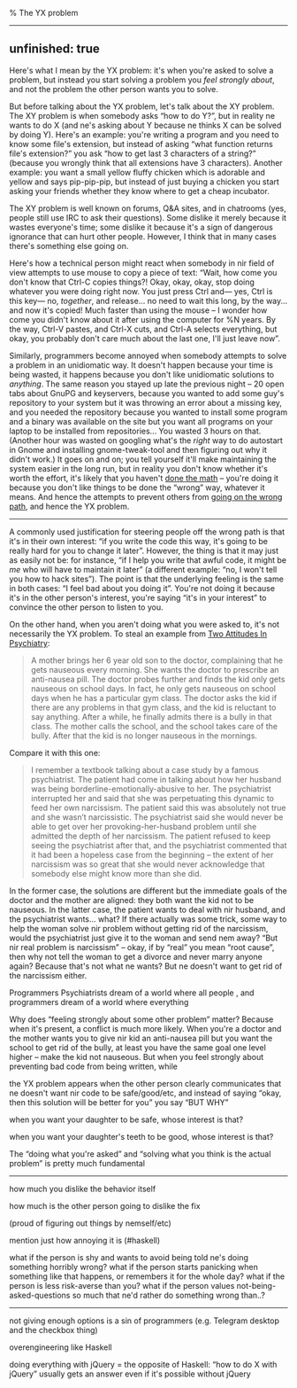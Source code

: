 % The YX problem

---
unfinished: true
---

Here's what I mean by the YX problem: it's when you're asked to solve a problem, but instead you start solving a problem you *feel strongly about*, and not the problem the other person wants you to solve.

But before talking about the YX problem, let's talk about the XY problem. The XY problem is when somebody asks “how to do Y?”, but in reality ne wants to do X (and ne's asking about Y because ne thinks X can be solved by doing Y). Here's an example: you're writing a program and you need to know some file's extension, but instead of asking “what function returns file's extension?” you ask “how to get last 3 characters of a string?” (because you wrongly think that all extensions have 3 characters). Another example: you want a small yellow fluffy chicken which is adorable and yellow and says pip-pip-pip, but instead of just buying a chicken you start asking your friends whether they know where to get a cheap incubator.

The XY problem is well known on forums, Q&A sites, and in chatrooms (yes, people still use IRC to ask their questions). Some dislike it merely because it wastes everyone's time; some dislike it because it's a sign of dangerous ignorance that can hurt other people. However, I think that in many cases there's something else going on.

Here's how a technical person might react when somebody in nir field of view attempts to use mouse to copy a piece of text: “Wait, how come you don't know that Ctrl-C copies things?! Okay, okay, okay, stop doing whatever you were doing right now. You just press Ctrl and— yes, Ctrl is this key— no, *together*, and release... no need to wait this long, by the way... and now it's copied! Much faster than using the mouse – I wonder how come you didn't know about it after using the computer for %N years. By the way, Ctrl-V pastes, and Ctrl-X cuts, and Ctrl-A selects everything, but okay, you probably don't care much about the last one, I'll just leave now”.

Similarly, programmers become annoyed when somebody attempts to solve a problem in an unidiomatic way. It doesn't happen because your time is being wasted, it happens because you don't like unidiomatic solutions to *anything*. The same reason you stayed up late the previous night – 20 open tabs about GnuPG and keyservers, because you wanted to add some guy's repository to your system but it was throwing an error about a missing key, and you needed the repository because you wanted to install some program and a binary was available on the site but you want all programs on your laptop to be installed from repositories... You wasted 3 hours on that. (Another hour was wasted on googling what's the *right* way to do autostart in Gnome and installing gnome-tweak-tool and then figuring out why it didn't work.) It goes on and on; you tell yourself it'll make maintaining the system easier in the long run, but in reality you don't know whether it's worth the effort, it's likely that you haven't [done the math][xkcd automation] – you're doing it because you don't like things to be done the “wrong” way, whatever it means. And hence the attempts to prevent others from [going on the wrong path][xkcd XY], and hence the YX problem.

[xkcd automation]: https://xkcd.com/1205/
[xkcd XY]: http://xkcd.com/763/

-----------------------------------------------------------------------------

A commonly used justification for steering people off the wrong path is that it's in their own interest: “if you write the code this way, it's going to be really hard for you to change it later”. However, the thing is that it may just as easily not be: for instance, “if I help you write that awful code, it might be *me* who will have to maintain it later” (a different example: “no, I won't tell you how to hack sites”). The point is that the underlying feeling is the same in both cases: “I feel bad about you doing it”. You're not doing it because it's in the other person's interest, you're saying “it's in your interest” to convince the other person to listen to you.

On the other hand, when you aren't doing what you were asked to, it's not necessarily the YX problem. To steal an example from [Two Attitudes In Psychiatry][SSC attitudes]:

[SSC attitudes]: http://slatestarcodex.com/2016/02/24/two-attitudes-in-psychiatry/

> A mother brings her 6 year old son to the doctor, complaining that he gets nauseous every morning. She wants the doctor to prescribe an anti-nausea pill. The doctor probes further and finds the kid only gets nauseous on school days. In fact, he only gets nauseous on school days when he has a particular gym class. The doctor asks the kid if there are any problems in that gym class, and the kid is reluctant to say anything. After a while, he finally admits there is a bully in that class. The mother calls the school, and the school takes care of the bully. After that the kid is no longer nauseous in the mornings.

Compare it with this one:

> I remember a textbook talking about a case study by a famous psychiatrist. The patient had come in talking about how her husband was being borderline-emotionally-abusive to her. The psychiatrist interrupted her and said that she was perpetuating this dynamic to feed her own narcissism. The patient said this was absolutely not true and she wasn’t narcissistic. The psychiatrist said she would never be able to get over her provoking-her-husband problem until she admitted the depth of her narcissism. The patient refused to keep seeing the psychiatrist after that, and the psychiatrist commented that it had been a hopeless case from the beginning – the extent of her narcissism was so great that she would never acknowledge that somebody else might know more than she did.

In the former case, the solutions are different but the immediate goals of the doctor and the mother are aligned: they both want the kid not to be nauseous. In the latter case, the patient wants to deal with nir husband, and the psychiatrist wants... what? If there actually was some trick, some way to help the woman solve nir problem without getting rid of the narcissism, would the psychiatrist just give it to the woman and send nem away? “But nir real problem is narcissism” – okay, if by “real” you mean “root cause”, then why not tell the woman to get a divorce and never marry anyone again? Because that's not what ne wants? But ne doesn't want to get rid of the narcissism either.

Programmers Psychiatrists dream of a world where all people , and programmers dream of a world where everything 

Why does “feeling strongly about some other problem” matter? Because when it's present, a conflict is much more likely. When you're a doctor and the mother wants you to give nir kid an anti-nausea pill but you want the school to get rid of the bully, at least you have the same goal one level higher – make the kid not nauseous. But when you feel strongly about preventing bad code from being written, while 

the YX problem appears when the other person clearly communicates that ne doesn't want nir code to be safe/good/etc, and instead of saying “okay, then this solution will be better for you” you say “BUT WHY”

when you want your daughter to be safe, whose interest is that?

when you want your daughter's teeth to be good, whose interest is that?

The “doing what you're asked” and “solving what you think is the actual problem” is pretty much fundamental



-----------------------------------------------------------------------------

how much you dislike the behavior itself

how much is the other person going to dislike the fix

<learning context> (proud of figuring out things by nemself/etc)

mention just how annoying it is (#haskell)

what if the person is shy and wants to avoid being told ne's doing something horribly wrong? what if the person starts panicking when something like that happens, or remembers it for the whole day? what if the person is less risk-averse than you? what if the person values not-being-asked-questions so much that ne'd rather do something wrong than..?

-----------------------------------------------------------------------------

not giving enough options is a sin of programmers (e.g. Telegram desktop and the checkbox thing)

overengineering like Haskell

doing everything with jQuery = the opposite of Haskell: “how to do X with jQuery” usually gets an answer even if it's possible without jQuery


